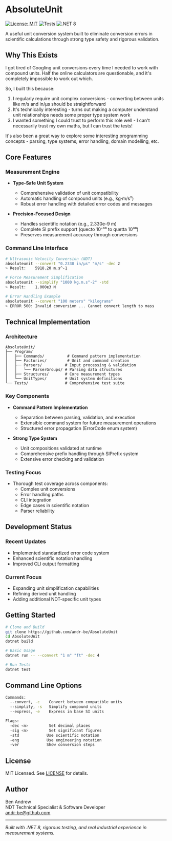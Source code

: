 # AbsoluteUnit
[![License: MIT](https://img.shields.io/badge/License-MIT-yellow.svg)](https://opensource.org/licenses/MIT)
![Tests](https://img.shields.io/badge/tests-90%25%20passing-green)
![.NET 8](https://img.shields.io/badge/.NET-8-blue)

A useful unit conversion system built to eliminate conversion errors in scientific calculations through strong type safety and rigorous validation.

## Why This Exists

I got tired of Googling unit conversions every time I needed to work with compound units. 
Half the online calculators are questionable, and it's completely impossible to work out which.

So, I built this because:
1. I regularly require unit complex conversions - converting between units like m/s and in/µs should be straightforward
2. It's technically interesting - turns out making a computer understand unit relationships needs some proper type system work
3. I wanted something I could trust to perform this role well - I can't necessarily trust my own maths, but I can trust the tests!

It's also been a great way to explore some interesting programming concepts - parsing, type systems, error handling, domain modelling, etc.

## Core Features

### Measurement Engine
- **Type-Safe Unit System**
  - Comprehensive validation of unit compatibility
  - Automatic handling of compound units (e.g., kg⋅m/s²)
  - Robust error handling with detailed error codes and messages
  
- **Precision-Focused Design**
  - Handles scientific notation (e.g., 2.330e-9 m)
  - Complete SI prefix support (quecto 10⁻³⁰ to quetta 10³⁰)
  - Preserves measurement accuracy through conversions

### Command Line Interface
```bash
# Ultrasonic Velocity Conversion (NDT)
absoluteunit --convert "0.2330 in/µs" "m/s" -dec 2
> Result:    5918.20 m.s^-1

# Force Measurement Simplification
absoluteunit --simplify "1000 kg.m.s^-2" -std
> Result:    1.000e3 N

# Error Handling Example
absoluteunit --convert "100 meters" "kilograms"
> ERROR 500: Invalid conversion ... Cannot convert length to mass
```

## Technical Implementation

### Architecture
```plaintext
AbsoluteUnit/
├── Program/
│   ├── Commands/          # Command pattern implementation
│   ├── Factories/         # Unit and command creation
│   ├── Parsers/          # Input processing & validation
│   │   └── ParserGroups/ # Parsing data structures
│   ├── Structures/       # Core measurement types
│   └── UnitTypes/        # Unit system definitions
└── Tests/                # Comprehensive test suite
```

### Key Components
- **Command Pattern Implementation**
  - Separation between parsing, validation, and execution
  - Extensible command system for future measurement operations
  - Structured error propagation (ErrorCode enum system)

- **Strong Type System**
  - Unit compositions validated at runtime
  - Comprehensive prefix handling through SIPrefix system
  - Extensive error checking and validation

### Testing Focus
- Thorough test coverage across components:
  - Complex unit conversions
  - Error handling paths
  - CLI integration
  - Edge cases in scientific notation
  - Parser reliability

## Development Status

### Recent Updates
- Implemented standardized error code system
- Enhanced scientific notation handling
- Improved CLI output formatting

### Current Focus
- Expanding unit simplification capabilities
- Refining derived unit handling
- Adding additional NDT-specific unit types

## Getting Started

```bash
# Clone and Build
git clone https://github.com/andr-be/AbsoluteUnit
cd AbsoluteUnit
dotnet build

# Basic Usage
dotnet run -- --convert "1 m" "ft" -dec 4

# Run Tests
dotnet test
```

## Command Line Options
```bash
Commands:
  --convert, -c    Convert between compatible units
  --simplify, -s   Simplify compound units
  --express, -e    Express in base SI units

Flags:
  -dec <n>         Set decimal places
  -sig <n>         Set significant figures
  -std            Use scientific notation
  -eng            Use engineering notation
  -ver            Show conversion steps
```

## License
MIT Licensed. See [LICENSE](LICENSE.txt) for details.

## Author
Ben Andrew  
NDT Technical Specialist & Software Developer  
[andr-be@github.com](mailto:andr-be@github.com)

---
*Built with .NET 8, rigorous testing, and real industrial experience in measurement systems.*